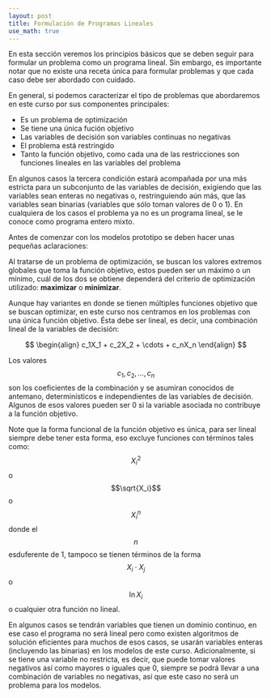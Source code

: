 ```yaml
---
layout: post
title: Formulación de Programas Lineales
use_math: true
---
```


En esta sección veremos los principios básicos que se deben seguir para formular un problema como un programa lineal. Sin embargo, es importante notar que no existe una receta única para formular problemas y que cada caso debe ser abordado con cuidado.

En general, si podemos caracterizar el tipo de problemas que abordaremos en este curso por sus componentes principales:

  - Es un problema de optimización 
  - Se tiene una única fución objetivo
  - Las variables de decisión son variables continuas no negativas
  - El problema está restringido
  - Tanto la función objetivo, como cada una de las restricciones son funciones lineales en las variables del problema

En algunos casos la tercera condición estará acompañada por una más estricta para un subconjunto de las variables de decisión, exigiendo que las variables sean enteras no negativas o, restringuiendo aún más, que las variables sean binarias (variables que sólo toman valores de 0 o 1). En cualquiera de los casos el problema ya no es un programa lineal, se le conoce como programa entero mixto.

Antes de comenzar con los modelos prototipo se deben hacer unas pequeñas aclaraciones:

Al tratarse de un problema de optimización, se buscan los valores extremos globales que toma la función objetivo, estos pueden ser un máximo o un mínimo, cuál de los dos se obtiene dependerá del criterio de optimización utilizado: **maximizar** o **minimizar**.

Aunque hay variantes en donde se tienen múltiples funciones objetivo que se buscan optimizar, en este curso nos centramos en los problemas con una única función objetivo. Ésta debe ser lineal, es decir, una combinación lineal de la variables de decisión:

$$
\begin{align}
c_1X_1 + c_2X_2 + \cdots + c_nX_n
\end{align}
$$

Los valores $$c_1, c_2, \ldots, c_n$$ son los coeficientes de la combinación y se asumiran conocidos de antemano, determinísticos e independientes de las variables de decisión. Algunos de esos valores pueden ser 0 si la variable asociada no contribuye a la función objetivo. 

Note que la forma funcional de la función objetivo es única, para ser lineal siempre debe tener esta forma, eso excluye funciones con términos tales como: $$X_i^2$$ o $$\sqrt{X_i}$$ o $$X_i^n$$ donde el $$n$$ esduferente de 1, tampoco se tienen términos de la forma $$X_i\cdot X_j$$ o $$\ln{X_i}$$ o cualquier otra función no lineal. 

En algunos casos se tendrán variables que tienen un dominio continuo, en ese caso el programa no será lineal pero como existen algoritmos de solución eficientes para muchos de esos casos, se usarán variables enteras (incluyendo las binarias) en los modelos de este curso. Adicionalmente, si se tiene una variable no restricta, es decir, que puede tomar valores negativos así como mayores o iguales que 0, siempre se podrá llevar a una combinación de variables no negativas, así que este caso no será un problema para los modelos. 